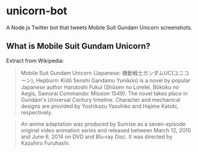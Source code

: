 # unicorn-bot
A Node.js Twitter bot that tweets Mobile Suit Gundam Unicorn screenshots.

## What is Mobile Suit Gundam Unicorn?
Extract from Wikipedia:
> Mobile Suit Gundam Unicorn (Japanese: 機動戦士ガンダムUC(ユニコーン), Hepburn: Kidō Senshi Gandamu Yunikōn) is a novel by popular Japanese author Harutoshi Fukui (Shūsen no Lorelei, Bōkoku no Aegis, Samurai Commando: Mission 1549). The novel takes place in Gundam's Universal Century timeline. Character and mechanical designs are provided by Yoshikazu Yasuhiko and Hajime Katoki, respectively.

> An anime adaptation was produced by Sunrise as a seven-episode original video animation series and released between March 12, 2010 and June 6, 2014 on DVD and Blu-ray Disc. It was directed by Kazuhiro Furuhashi.
